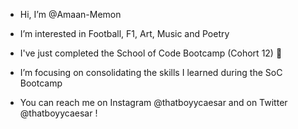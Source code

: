 - Hi, I’m @Amaan-Memon

- I’m interested in Football, F1, Art, Music and Poetry

- I've just completed the School of Code Bootcamp (Cohort 12) 👀

- I’m focusing on consolidating the skills I learned during the SoC Bootcamp

- You can reach me on Instagram @thatboyycaesar and on Twitter @thatboyycaesar !
